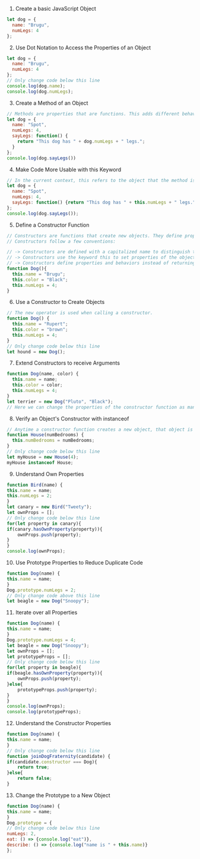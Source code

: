 1. Create a basic JavaScript Object
```js
let dog = {
  name: "Brugu",
  numLegs: 4
};
```

2. Use Dot Notation to Access the Properties of an Object
```js
let dog = {
  name: "Brugu",
  numLegs: 4
};
// Only change code below this line
console.log(dog.name);
console.log(dog.numLegs);
```

3. Create a Method of an Object
```js
// Methods are properties that are functions. This adds different behavior to an object. 
let dog = {
  name: "Spot",
  numLegs: 4,
  sayLegs: function() {
    return "This dog has " + dog.numLegs + " legs.";
  }
};
console.log(dog.sayLegs())
```

4. Make Code More Usable with this Keyword
```js
// In the current context, this refers to the object that the method is associated with: dog. If the object's name is changed to duck, it is not necessary to find all the references to dog in the code. It makes the code reusable and easier to read.
let dog = {
  name: "Spot",
  numLegs: 4,
  sayLegs: function() {return "This dog has " + this.numLegs + " legs.";}
};
console.log(dog.sayLegs());
```

5. Define a Constructor Function
```js
// Constructors are functions that create new objects. They define properties and behaviours that will belong to the new object.
// Constructors follow a few conventions:

// -> Constructors are defined with a capitalized name to distinguish them from other functions that  are not constructors.
// -> Constructors use the keyword this to set properties of the object they will create. Inside the constructor, this refers to the new object it will create.
// -> Constructors define properties and behaviors instead of returning a value as other functions might.
function Dog(){
  this.name = "Brugu";
  this.color = "Black";
  this.numLegs = 4;
}
```

6. Use a Constructor to Create Objects
```js
// The new operator is used when calling a constructor.
function Dog() {
  this.name = "Rupert";
  this.color = "brown";
  this.numLegs = 4;
}
// Only change code below this line
let hound = new Dog();
```

7. Extend Constructors to  receive Arguments
```js
function Dog(name, color) {
  this.name = name;
  this.color = color;
  this.numLegs = 4;
}
let terrier = new Dog("Pluto", "Black");
// Here we can change the properties of the constructor function as many times we want with lesser lines of code and with compactness in the code
```

8. Verify an Object's Constructor with instanceof
```js
// Anytime a constructor function creates a new object, that object is said to be an instance of its constructor. JavaScript gives a convenient way to verify this with the instanceof operator. instanceof allows you to compare an object to a constructor, returning true or false
function House(numBedrooms) {
  this.numBedrooms = numBedrooms;
}
// Only change code below this line
let myHouse = new House(4);
myHouse instanceof House;
```

9. Understand Own Properties
```js
function Bird(name) {
this.name = name;
this.numLegs = 2;
}
let canary = new Bird("Tweety");
let ownProps = [];
// Only change code below this line
for(let property in canary){
if(canary.hasOwnProperty(property)){
    ownProps.push(property);
}
}
console.log(ownProps);
```

10. Use Prototype Properties to Reduce Duplicate Code 
```js
function Dog(name) {
this.name = name;
}
Dog.prototype.numLegs = 2;
// Only change code above this line
let beagle = new Dog("Snoopy");
```

11. Iterate over all Properties
```js
function Dog(name) {
this.name = name;
}
Dog.prototype.numLegs = 4;
let beagle = new Dog("Snoopy");
let ownProps = [];
let prototypeProps = [];
// Only change code below this line
for(let property in beagle){
if(beagle.hasOwnProperty(property)){
    ownProps.push(property);
}else{
    prototypeProps.push(property);
}
}
console.log(ownProps);
console.log(prototypeProps);
```

12. Understand the Constructor Properties
```js
function Dog(name) {
this.name = name;
}
// Only change code below this line
function joinDogFraternity(candidate) {
if(candidate.constructor === Dog){
    return true;
}else{
    return false;
}
```

13. Change the Prototype to a New Object
```js
function Dog(name) {
this.name = name;
}
Dog.prototype = {
// Only change code below this line
numLegs: 2,
eat: () => {console.log("eat")},
describe: () => {console.log("name is " + this.name)}
};
```